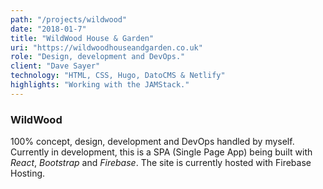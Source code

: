 ```yaml
---
path: "/projects/wildwood"
date: "2018-01-7"
title: "WildWood House & Garden"
uri: "https://wildwoodhouseandgarden.co.uk"
role: "Design, development and DevOps."
client: "Dave Sayer"
technology: "HTML, CSS, Hugo, DatoCMS & Netlify"
highlights: "Working with the JAMStack."
---
```

### WildWood
100% concept, design, development and DevOps handled by myself. Currently in development, this is a SPA (Single Page App) being built with *React*, *Bootstrap* and *Firebase*. The site is currently hosted with Firebase Hosting.
